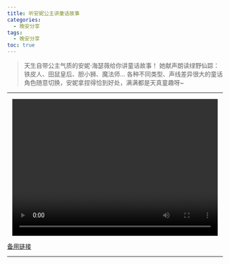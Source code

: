```yaml
---
title: 听安妮公主讲童话故事
categories:
  - 晚安分享
tags:
  - 晚安分享
toc: true 
---
```



> 天生自带公主气质的安妮·海瑟薇给你讲童话故事！ 她献声朗读绿野仙踪：铁皮人、田鼠皇后、胆小狮、魔法师... 各种不同类型、声线差异很大的童话角色随意切换，安妮拿捏得恰到好处，满满都是天真童趣呀~


---

<p style="text-align:center">
   <video width="480" height="320" controls>
       <source src="/video/28.mp4">
   </video>
</p>
 <p><a href="/video/28.mp4">备用链接</a></p>
 
---





